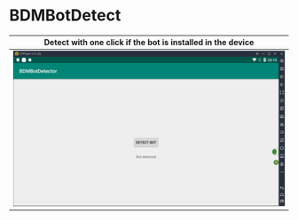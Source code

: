 # BDMBotDetect

|Detect with one click if the bot is installed in the device|
|----|
|![img](ldplayer.PNG)|
